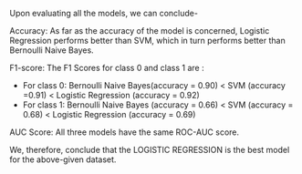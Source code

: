 Upon evaluating all the models, we can conclude-

Accuracy: As far as the accuracy of the model is concerned, Logistic Regression performs better than SVM, which in turn performs better than Bernoulli Naive Bayes.

F1-score: The F1 Scores for class 0 and class 1 are :
- For class 0: Bernoulli Naive Bayes(accuracy = 0.90) < SVM (accuracy =0.91) < Logistic Regression (accuracy = 0.92)
- For class 1: Bernoulli Naive Bayes (accuracy = 0.66) < SVM (accuracy = 0.68) < Logistic Regression (accuracy = 0.69)

AUC Score: All three models have the same ROC-AUC score.

We, therefore, conclude that the LOGISTIC REGRESSION is the best model for the above-given dataset.